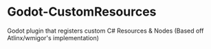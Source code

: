 # Godot-CustomResources
Godot plugin that registers custom C# Resources &amp; Nodes (Based off Atlinx/wmigor's implementation)
